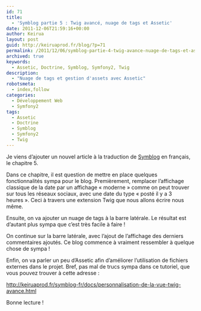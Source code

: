```yaml
---
id: 71
title:
  - 'Symblog partie 5 : Twig avancé, nuage de tags et Assetic'
date: 2011-12-06T21:59:16+00:00
author: Keirua
layout: post
guid: http://keiruaprod.fr/blog/?p=71
permalink: /2011/12/06/symblog-partie-4-twig-avance-nuage-de-tags-et-assetic/
archived: true
keywords:
  - Assetic, Doctrine, Symblog, Symfony2, Twig
description:
  - "Nuage de tags et gestion d'assets avec Assetic"
robotsmeta:
  - index,follow
categories:
  - Développement Web
  - Symfony2
tags:
  - Assetic
  - Doctrine
  - Symblog
  - Symfony2
  - Twig
---
```

Je viens d&rsquo;ajouter un nouvel article à la traduction de [Symblog](http://keiruaprod.fr/symblog-fr/) en français, le chapitre 5.

Dans ce chapitre, il est question de mettre en place quelques fonctionnalités sympa pour le blog. Premièrement, remplacer l&rsquo;affichage classique de la date par un affichage « moderne » comme on peut trouver sur tous les réseaux sociaux, avec une date du type « posté il y a 3 heures ». Ceci à travers une extension Twig que nous allons écrire nous même.

Ensuite, on va ajouter un nuage de tags à la barre latérale. Le résultat est d&rsquo;autant plus sympa que c&rsquo;est très facile à faire !

On continue sur la barre latérale, avec l&rsquo;ajout de l&rsquo;affichage des derniers commentaires ajoutés. Ce blog commence à vraiment ressembler à quelque chose de sympa !

Enfin, on va parler un peu d&rsquo;Assetic afin d&rsquo;améliorer l&rsquo;utilisation de fichiers externes dans le projet. Bref, pas mal de trucs sympa dans ce tutoriel, que vous pouvez trouver à cette adresse :

<http://keiruaprod.fr/symblog-fr/docs/personnalisation-de-la-vue-twig-avance.html>

Bonne lecture !